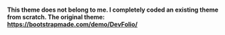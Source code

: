 #### This theme does not belong to me. I completely coded an existing theme from scratch. The original theme: https://bootstrapmade.com/demo/DevFolio/
